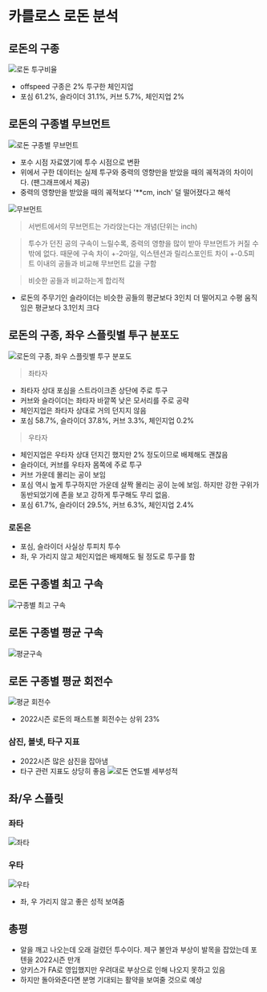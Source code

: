 # 카를로스 로돈 분석

## 로돈의 구종
![로돈 투구비율](https://github.com/jaeb0129/baseball/assets/63768509/4cc79ab4-4481-49bb-b90a-8b59ea80c0a7)
- offspeed 구종은 2% 투구한 체인지업
- 포심 61.2%, 슬라이더 31.1%, 커브 5.7%, 체인지업 2%

## 로돈의 구종별 무브먼트
![로돈 구종별 무브먼트](https://github.com/jaeb0129/baseball/assets/63768509/3b1959cc-38ec-42bd-b255-7766502d9b73)
- 포수 시점 자료였기에 투수 시점으로 변환
-  위에서 구한 데이터는 실제 투구와 중력의 영향만을 받았을 때의 궤적과의 차이이다. (팬그래프에서 제공)
-  중력의 영향만을 받았을 때의 궤적보다 '**cm, inch' 덜 떨어졌다고 해석

![무브먼트](https://github.com/jaeb0129/baseball/assets/63768509/9a973357-d545-4d59-9e20-4fb4096a8cba)
> 서번트에서의 무브먼트는 가라앉는다는 개념(단위는 inch)

> 투수가 던진 공의 구속이 느릴수록, 중력의 영향을 많이 받아 무브먼트가 커질 수밖에 없다. 때문에 구속 차이 +-2마일, 익스텐션과 릴리스포인트 차이 +-0.5피트 이내의 공들과 비교해 무브먼트 값을 구함

> 비슷한 공들과 비교하는게 합리적

- 로돈의 주무기인 슬라이더는 비슷한 공들의 평균보다 3인치 더 떨어지고 수평 움직임은 평균보다 3.1인치 크다

## 로돈의 구종, 좌우 스플릿별 투구 분포도
![로돈의 구종, 좌우 스플릿별 투구 분포도](https://github.com/jaeb0129/baseball/assets/63768509/bc6606bb-282d-452f-8ab7-1fe9b4b31a54)
> 좌타자
- 좌타자 상대 포심을 스트라이크존 상단에 주로 투구
- 커브와 슬라이더는 좌타자 바깥쪽 낮은 모서리를 주로 공략
- 체인지업은 좌타자 상대로 거의 던지지 않음
- 포심 58.7%, 슬라이더 37.8%, 커브 3.3%, 체인지업 0.2% 

> 우타자
- 체인지업은 우타자 상대 던지긴 했지만 2% 정도이므로 배제해도 괜찮음
- 슬라이더, 커브를 우타자 몸쪽에 주로 투구 
- 커브 가운데 몰리는 공이 보임
- 포심 역시 높게 투구하지만 가운데 살짝 몰리는 공이 눈에 보임. 하지만 강한 구위가 동반되었기에 존을 보고 강하게 투구해도 무리 없음.
- 포심 61.7%, 슬라이더 29.5%, 커브 6.3%, 체인지업 2.4%


### 로돈은
- 포심, 슬라이더 사실상 투피치 투수 
- 좌, 우 가리지 않고 체인지업은 배제해도 될 정도로 투구를 함

## 로돈 구종별 최고 구속
![구종별 최고 구속](https://github.com/jaeb0129/baseball/assets/63768509/487fd5ee-ed80-450c-81e0-f7eb671589ce)

## 로돈 구종별 평균 구속
![평균구속](https://github.com/jaeb0129/baseball/assets/63768509/0816f6cd-736d-4cbc-8b53-1bebda81bd08)

## 로돈 구종별 평균 회전수
![평균 회전수](https://github.com/jaeb0129/baseball/assets/63768509/8e2f23e7-f064-48ab-822d-b6fc8cb663d2)
- 2022시즌 로돈의 패스트볼 회전수는 상위 23%

### 삼진, 볼넷, 타구 지표
- 2022시즌 많은 삼진을 잡아냄
- 타구 관련 지표도 상당히 좋음
![로돈 연도별 세부성적](https://github.com/jaeb0129/baseball/assets/63768509/780f4b74-606d-477c-bde2-e0adf2d66613)

## 좌/우 스플릿
### 좌타
![좌타](https://github.com/jaeb0129/baseball/assets/63768509/6598d63a-4baf-4ba1-b5d8-ffa8fa9020bb)
### 우타
![우타](https://github.com/jaeb0129/baseball/assets/63768509/fc0baf1d-5b29-4d28-b380-dbe7fb05008d)
- 좌, 우 가리지 않고 좋은 성적 보여줌


## 총평
- 알을 깨고 나오는데 오래 걸렸던 투수이다. 제구 불안과 부상이 발목을 잡았는데 포텐을 2022시즌 만개
- 양키스가 FA로 영입했지만 우려대로 부상으로 인해  나오지 못하고 있음
- 하지만 돌아와준다면 분명 기대되는 활약을 보여줄 것으로 예상

